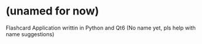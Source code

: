 # (unamed for now)
Flashcard Application writtin in Python and Qt6 (No name yet, pls help with name suggestions)
